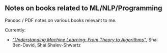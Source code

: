 ## Notes on books related to ML/NLP/Programming

Pandoc / PDF notes on various books relevant to me.

Currently:
- [_"Understanding Machine Learning: From Theory to Algorithms"_](understanding-machine-learning/book_notes_uml.pdf), Shai Ben-David, Shai Shalev-Shwartz
